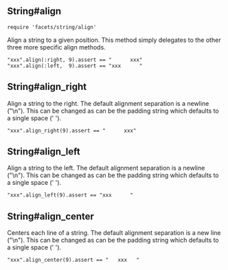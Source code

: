 ## String#align

    require 'facets/string/align'

Align a string to a given position. This method simply delegates
to the other three more specific align methods.

    "xxx".align(:right, 9).assert == "      xxx"
    "xxx".align(:left,  9).assert == "xxx      "

## String#align_right

Align a string to the right. The default alignment separation is
a newline ("\n"). This can be changed as can be the padding string
which defaults to a single space (' ').

    "xxx".align_right(9).assert == "      xxx"

## String#align_left

Align a string to the left. The default alignment separation is a
newline ("\n"). This can be changed as can be the padding string
which defaults to a single space (' ').

    "xxx".align_left(9).assert == "xxx      "

## String#align_center

Centers each line of a string. The default alignment separation is
a new line ("\n"). This can be changed as can be the padding string
which defaults to a single space (' ').

    "xxx".align_center(9).assert == "   xxx   "

